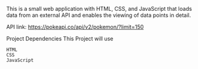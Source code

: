 This is a small web application with HTML, CSS, and JavaScript that loads data from an external API and enables the viewing of data points in detail.

API link: https://pokeapi.co/api/v2/pokemon/?limit=150

Project Dependencies
This Project will use

    HTML
    CSS
    JavaScript
